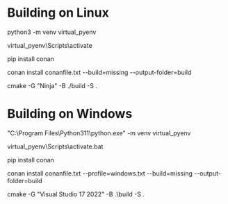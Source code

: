 
# Building on Linux

python3 -m venv virtual_pyenv

virtual_pyenv\Scripts\activate

pip install conan

conan install conanfile.txt --build=missing --output-folder=build

cmake -G "Ninja" -B ./build -S .


# Building on Windows

"C:\Program Files\Python311\python.exe" -m venv virtual_pyenv

virtual_pyenv\Scripts\activate.bat

pip install conan

conan install conanfile.txt --profile=windows.txt --build=missing --output-folder=build

cmake -G "Visual Studio 17 2022" -B .\build -S .

